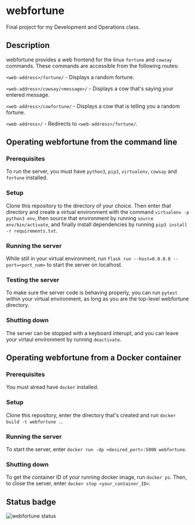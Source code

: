 # webfortune
Final project for my Development and Operations class.
## Description
webfortune provides a web frontend for the linux `fortune` and `cowsay` commands. These commands are accessible from the following routes:

`<web-address>/fortune/` - Displays a random fortune.

`<web-address>/cowsay/<message>/` - Displays a cow that's saying your entered message.

`<web-address>/cowfortune/` - Displays a cow that is telling you a random fortune.

`<web-address>/` - Redirects to `<web-address>/fortune/`.

## Operating webfortune from the command line
### Prerequisites
To run the server, you must have `python3`, `pip3`, `virtualenv`, `cowsay` and `fortune` installed.

### Setup
Clone this repository to the directory of your choice. Then enter that directory and create a virtual environment with the command `virtualenv -p python3 env`, then source that environment by running `source env/bin/activate`, and finally install dependencies by running `pip3 install -r requirements.txt`.

### Running the server
While still in your virtual environment, run `flask run --host=0.0.0.0 --port=<port_num>` to start the server on localhost.

### Testing the server
To make sure the server code is behaving properly, you can run `pytest` within your virtual environment, as long as you are the top-level webfortune directory.

### Shutting down
The server can be stopped with a keyboard interupt, and you can leave your virtaul environment by running `deactivate`.

## Operating webfortune from a Docker container
### Prerequisites
You must alread have `docker` installed.

### Setup
Clone this repository, enter the directory that's created and run `docker build -t webfortune .`.

### Running the server
To start the server, enter `docker run -dp <desired_port>:5000 webfortune`.

### Shutting down
To get the container ID of your running docker image, run `docker ps`. Then, to close the server, enter `docker stop <your_container_ID>`.

## Status badge
![webfortune status](https://github.com/clinesmith-m/webfortune/tree/main/.github/workflows/badge.svg)
